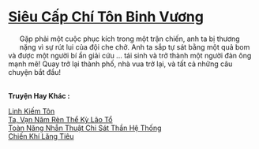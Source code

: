 <a href="https://truyentiki.com/sieu-cap-chi-ton-binh-vuong.33507/" title="Siêu Cấp Chí Tôn Binh Vương"><h1>Siêu Cấp Chí Tôn Binh Vương</h1></a><div style="display:table"><img align="right" style="float: left; padding: 10px;" src="https://truyentiki.com/images/story/200x260/33507.jpg" alt="">Gặp phải một cuộc phục kích trong một trận chiến, anh ta bị thương nặng vì sự rút lui của đội che chở. Anh ta sắp tự sát bằng một quả bom và được một người bí ẩn giải cứu ... tái sinh và trở thành một người đàn ông mạnh mẽ! Quay trở lại thành phố, nhà vua trở lại, và tất cả những câu chuyện bắt đầu!</div><p><br><b>Truyện Hay Khác :</b></p><a href="https://truyentiki.com/linh-kiem-ton.33506/" alt="Linh Kiếm Tôn">Linh Kiếm Tôn</a><br/><a href="https://github.com/nownovels/top500/tree/master/truyenhay/33814/" alt="Ta, Vạn Năm Rèn Thể Kỳ Lão Tổ">Ta, Vạn Năm Rèn Thể Kỳ Lão Tổ</a><br/><a href="https://www.scoop.it/topic/nownovels/p/4118767009/2020/05/31/truyen-toan-nang-nhan-thuat-chi-sat-than-he-thong" alt="Toàn Năng Nhẫn Thuật Chi Sát Thần Hệ Thống">Toàn Năng Nhẫn Thuật Chi Sát Thần Hệ Thống</a><br/><a href="https://github.com/nownovels/top500/tree/master/truyenhay/33596/" alt="Chiến Khí Lăng Tiêu">Chiến Khí Lăng Tiêu</a><br/>